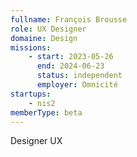 ```yaml
---
fullname: François Brousse
role: UX Designer
domaine: Design
missions:
    - start: 2023-05-26
      end: 2024-06-23
      status: independent
      employer: Omnicité
startups:
    - nis2
memberType: beta
---
```


Designer UX
